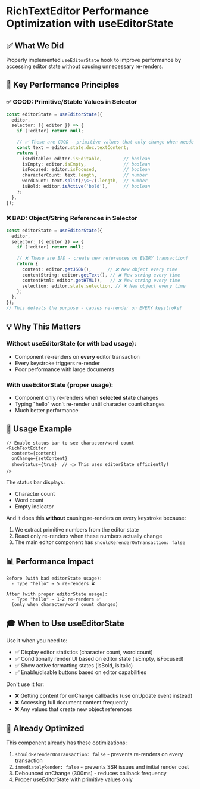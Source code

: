 # RichTextEditor Performance Optimization with useEditorState

## ✅ What We Did

Properly implemented `useEditorState` hook to improve performance by accessing editor state without causing unnecessary re-renders.

## 🎯 Key Performance Principles

### ✅ GOOD: Primitive/Stable Values in Selector

```typescript
const editorState = useEditorState({
  editor,
  selector: ({ editor }) => {
    if (!editor) return null;
    
    // ✅ These are GOOD - primitive values that only change when needed
    const text = editor.state.doc.textContent;
    return {
      isEditable: editor.isEditable,        // boolean
      isEmpty: editor.isEmpty,              // boolean
      isFocused: editor.isFocused,          // boolean
      characterCount: text.length,          // number
      wordCount: text.split(/\s+/).length,  // number
      isBold: editor.isActive('bold'),      // boolean
    };
  },
});
```

### ❌ BAD: Object/String References in Selector

```typescript
const editorState = useEditorState({
  editor,
  selector: ({ editor }) => {
    if (!editor) return null;
    
    // ❌ These are BAD - create new references on EVERY transaction!
    return {
      content: editor.getJSON(),      // ❌ New object every time
      contentString: editor.getText(), // ❌ New string every time
      contentHtml: editor.getHTML(),   // ❌ New string every time
      selection: editor.state.selection, // ❌ New object every time
    };
  },
});
// This defeats the purpose - causes re-render on EVERY keystroke!
```

## 💡 Why This Matters

### Without useEditorState (or with bad usage):

- Component re-renders on **every** editor transaction
- Every keystroke triggers re-render
- Poor performance with large documents

### With useEditorState (proper usage):

- Component only re-renders when **selected state** changes
- Typing "hello" won't re-render until character count changes
- Much better performance

## 🚀 Usage Example

```tsx
// Enable status bar to see character/word count
<RichTextEditor
  content={content}
  onChange={setContent}
  showStatus={true}  // 👈 This uses editorState efficiently!
/>
```

The status bar displays:

- Character count
- Word count  
- Empty indicator

And it does this **without** causing re-renders on every keystroke because:

1. We extract primitive numbers from the editor state
2. React only re-renders when these numbers actually change
3. The main editor component has `shouldRerenderOnTransaction: false`

## 📊 Performance Impact

```
Before (with bad editorState usage):
  - Type "hello" → 5 re-renders ❌
  
After (with proper editorState usage):  
  - Type "hello" → 1-2 re-renders ✅
  (only when character/word count changes)
```

## 🎓 When to Use useEditorState

Use it when you need to:

- ✅ Display editor statistics (character count, word count)
- ✅ Conditionally render UI based on editor state (isEmpty, isFocused)
- ✅ Show active formatting states (isBold, isItalic)
- ✅ Enable/disable buttons based on editor capabilities

Don't use it for:

- ❌ Getting content for onChange callbacks (use onUpdate event instead)
- ❌ Accessing full document content frequently
- ❌ Any values that create new object references

## 🔧 Already Optimized

This component already has these optimizations:

1. `shouldRerenderOnTransaction: false` - prevents re-renders on every transaction
2. `immediatelyRender: false` - prevents SSR issues and initial render cost
3. Debounced onChange (300ms) - reduces callback frequency
4. Proper useEditorState with primitive values only